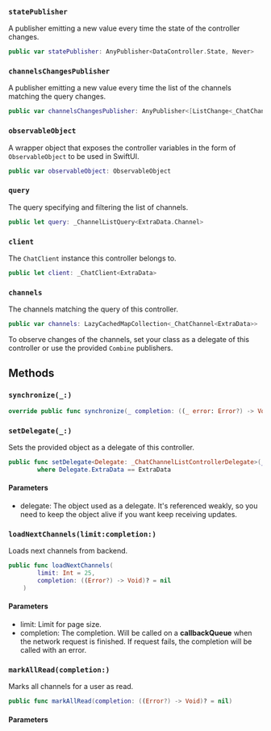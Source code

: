 
### `statePublisher`

A publisher emitting a new value every time the state of the controller changes.

``` swift
public var statePublisher: AnyPublisher<DataController.State, Never> 
```

### `channelsChangesPublisher`

A publisher emitting a new value every time the list of the channels matching the query changes.

``` swift
public var channelsChangesPublisher: AnyPublisher<[ListChange<_ChatChannel<ExtraData>>], Never> 
```

### `observableObject`

A wrapper object that exposes the controller variables in the form of `ObservableObject` to be used in SwiftUI.

``` swift
public var observableObject: ObservableObject 
```

### `query`

The query specifying and filtering the list of channels.

``` swift
public let query: _ChannelListQuery<ExtraData.Channel>
```

### `client`

The `ChatClient` instance this controller belongs to.

``` swift
public let client: _ChatClient<ExtraData>
```

### `channels`

The channels matching the query of this controller.

``` swift
public var channels: LazyCachedMapCollection<_ChatChannel<ExtraData>> 
```

To observe changes of the channels, set your class as a delegate of this controller or use the provided
`Combine` publishers.

## Methods

### `synchronize(_:)`

``` swift
override public func synchronize(_ completion: ((_ error: Error?) -> Void)? = nil) 
```

### `setDelegate(_:)`

Sets the provided object as a delegate of this controller.

``` swift
public func setDelegate<Delegate: _ChatChannelListControllerDelegate>(_ delegate: Delegate)
        where Delegate.ExtraData == ExtraData 
```

> 

#### Parameters

  - delegate: The object used as a delegate. It's referenced weakly, so you need to keep the object alive if you want keep receiving updates.

### `loadNextChannels(limit:completion:)`

Loads next channels from backend.

``` swift
public func loadNextChannels(
        limit: Int = 25,
        completion: ((Error?) -> Void)? = nil
    ) 
```

#### Parameters

  - limit: Limit for page size.
  - completion: The completion. Will be called on a **callbackQueue** when the network request is finished. If request fails, the completion will be called with an error.

### `markAllRead(completion:)`

Marks all channels for a user as read.

``` swift
public func markAllRead(completion: ((Error?) -> Void)? = nil) 
```

#### Parameters

